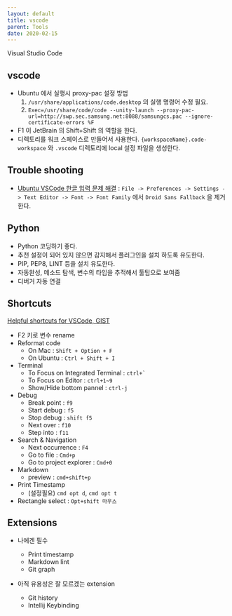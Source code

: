 ```yaml
---
layout: default
title: vscode
parent: Tools
date: 2020-02-15
---
```


Visual Studio Code

## vscode

- Ubuntu 에서 실행시 proxy-pac 설정 방법
  1. `/usr/share/applications/code.desktop` 의 실행 명령어 수정 필요.
  2. `Exec=/usr/share/code/code --unity-launch --proxy-pac-url=http://swp.sec.samsung.net:8088/samsungcs.pac --ignore-certificate-errors %F`
- F1 이 JetBrain 의 Shift+Shift 의 역할을 한다.
- 디렉토리를 워크 스페이스로 만들어서 사용한다. `{workspaceName}.code-workspace` 와 `.vscode` 디렉토리에 local 설정 파일을 생성한다.

## Trouble shooting

- [Ubuntu VSCode 한글 입력 문제 해결](https://blog.naver.com/doogle/220889604173) : `File -> Preferences -> Settings -> Text Editor -> Font -> Font Family` 에서 `Droid Sans Fallback` 을 제거한다.

## Python

- Python 코딩하기 좋다.
- 추천 설정이 되어 있지 않으면 감지해서 플러그인을 설치 하도록 유도한다.
- PIP, PEP8, LINT 등을 설치 유도한다.
- 자동완성, 메소드 탐색, 변수의 타입을 추적해서 툴팁으로 보여줌
- 디버거 자동 연결

## Shortcuts

[Helpful shortcuts for VSCode, GIST](https://gist.github.com/bradtraversy/b28a0a361880141af928ada800a671d9)

- F2 키로 변수 rename
- Reformat code
  - On Mac : `Shift + Option + F`
  - On Ubuntu : `Ctrl + Shift + I`
- Terminal
  - To Focus on Integrated Terminal : ```ctrl+` ```
  - To Focus on Editor : `ctrl+1~9`
  - Show/Hide bottom pannel : `ctrl-j`
- Debug
  - Break point : `f9`
  - Start debug : `f5`
  - Stop debug : `shift f5`
  - Next over : `f10`
  - Step into : `f11`
- Search & Navigation
  - Next occurrence : `F4`
  - Go to file : `Cmd+p`
  - Go to project explorer : `Cmd+0`
- Markdown
  - preview : `cmd+shift+p`
- Print Timestamp
  - (설정필요) `cmd opt d`, `cmd opt t`
- Rectangle select : `Opt+shift 마우스`

## Extensions

- 나에겐 필수
  - Print timestamp
  - Markdown lint
  - Git graph

- 아직 유용성은 잘 모르겠는 extension
  - Git history
  - Intellij Keybinding
